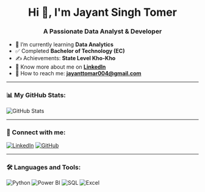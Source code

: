 <h1 align="center"> Hi 👋, I'm Jayant Singh Tomer </h1>

<h3 align="center">A Passionate Data Analyst & Developer</h3>

- 🌱 I’m currently learning **Data Analytics**
- ✅ Completed **Bachelor of Technology (EC)**
- ✍ Achievements: **State Level Kho-Kho**
- 🔗 Know more about me on **[LinkedIn]([https://linkedin.com/in/your-profile](https://www.linkedin.com/in/jayant-singh-tomer-416833177))**
- 📧 How to reach me: **[jayanttomar004@gmail.com](mailto:jayanttomar004@gmail.com)**

---

### 📊 My GitHub Stats:

![GitHub Stats](https://github-readme-stats.vercel.app/api?username=JayantSinghTomar&show_icons=true&theme=radical)

---

### 🔗 Connect with me:
[![LinkedIn](https://img.shields.io/badge/LinkedIn-blue?style=for-the-badge&logo=linkedin)](https://linkedin.com/in/your-profile)
[![GitHub](https://img.shields.io/badge/GitHub-black?style=for-the-badge&logo=github)](https://github.com/JayantSinghTomar)

---

### 🛠 Languages and Tools:
![Python](https://img.shields.io/badge/Python-blue?style=for-the-badge&logo=python)
![Power BI](https://img.shields.io/badge/Power%20BI-yellow?style=for-the-badge&logo=powerbi)
![SQL](https://img.shields.io/badge/SQL-red?style=for-the-badge&logo=sqlite)
![Excel](https://img.shields.io/badge/Excel-green?style=for-the-badge&logo=microsoft-excel)
